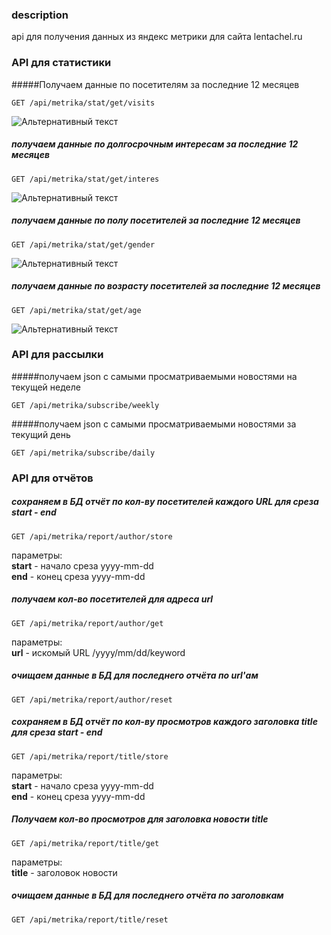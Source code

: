 ### description
api для получения данных из яндекс метрики для сайта lentachel.ru

### API для статистики  
  
#####Получаем данные по посетителям за последние 12 месяцев
  
```http request
GET /api/metrika/stat/get/visits
``` 
![Альтернативный текст](https://lentachel.ru/netcat_files/userfiles/static/stat.png)  

  
##### получаем данные по долгосрочным интересам за последние 12 месяцев
```http request
GET /api/metrika/stat/get/interes
```    
![Альтернативный текст](https://lentachel.ru/netcat_files/userfiles/static/interes.png?1559409539)

  
##### получаем данные по полу посетителей за последние 12 месяцев
  
```http request
GET /api/metrika/stat/get/gender
```  
![Альтернативный текст](https://lentachel.ru/netcat_files/userfiles/static/gender.png?1559409536)

  
##### получаем данные по возрасту посетителей за последние 12 месяцев
  
```http request
GET /api/metrika/stat/get/age
```
![Альтернативный текст](https://lentachel.ru/netcat_files/userfiles/static/age.png?1559409534)


### API для рассылки  

#####получаем json с самыми просматриваемыми новостями на текущей неделе
```http request
GET /api/metrika/subscribe/weekly
```
  
#####получаем json с самыми просматриваемыми новостями за текущий день
```http request
GET /api/metrika/subscribe/daily
```


### API для отчётов  

##### сохраняем в БД отчёт по кол-ву посетителей каждого URL для среза start - end
```http request
GET /api/metrika/report/author/store
```
параметры:   
**start** - начало среза yyyy-mm-dd  
**end** - конец среза yyyy-mm-dd  
  
##### получаем кол-во посетителей для адреса url
```http request
GET /api/metrika/report/author/get
```
параметры:  
**url** - искомый URL /yyyy/mm/dd/keyword  
  
##### очищаем данные в БД для последнего отчёта по url'ам
```http request
GET /api/metrika/report/author/reset
```

##### сохраняем в БД отчёт по кол-ву просмотров каждого заголовка title для среза start - end
```http request
GET /api/metrika/report/title/store
```
параметры:   
**start** - начало среза yyyy-mm-dd  
**end** - конец среза yyyy-mm-dd  

##### Получаем кол-во просмотров для заголовка новости title
```http request
GET /api/metrika/report/title/get
```
параметры:  
**title** - заголовок новости  

##### очищаем данные в БД для последнего отчёта по заголовкам
```http request
GET /api/metrika/report/title/reset
```